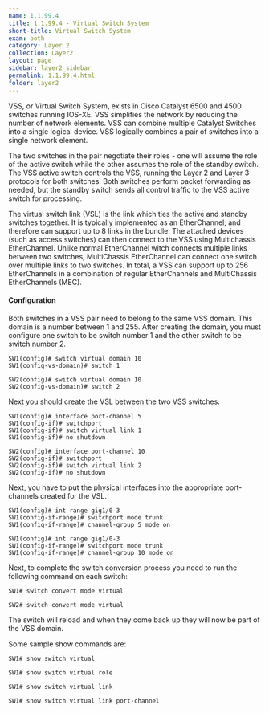 ```yaml
---
name: 1.1.99.4
title: 1.1.99.4 - Virtual Switch System
short-title: Virtual Switch System
exam: both
category: Layer 2
collection: Layer2
layout: page
sidebar: layer2_sidebar
permalink: 1.1.99.4.html
folder: layer2
---
```

VSS, or Virtual Switch System, exists in Cisco Catalyst 6500 and 4500 switches running IOS-XE. VSS simplifies the network by reducing the number of network elements. VSS can combine multiple Catalyst Switches into a single logical device. VSS logically combines a pair of switches into a single network element.

The two switches in the pair negotiate their roles - one will assume the role of the active switch while the other assumes the role of the standby switch. The VSS active switch controls the VSS, running the Layer 2 and Layer 3 protocols for both switches. Both switches perform packet forwarding as needed, but the standby switch sends all control traffic to the VSS active switch for processing.

The virtual switch link (VSL) is the link which ties the active and standby switches together. It is typically implemented as an EtherChannel, and therefore can support up to 8 links in the bundle. The attached devices (such as access switches) can then connect to the VSS using Multichassis EtherChannel. Unlike normal EtherChannel witch connects multiple links between two switches, MultiChassis EtherChannel can connect one switch over multiple links to two switches. In total, a VSS can support up to 256 EtherChannels in a combination of regular EtherChannels and MultiChassis EtherChannels (MEC).

#### Configuration

Both switches in a VSS pair need to belong to the same VSS domain. This domain is a number between 1 and 255. After creating the domain, you must configure one switch to be switch number 1 and the other switch to be switch number 2.
```
SW1(config)# switch virtual domain 10
SW1(config-vs-domain)# switch 1
```
```
SW2(config)# switch virtual domain 10
SW2(config-vs-domain)# switch 2
```

Next you should create the VSL between the two VSS switches.
```
SW1(config)# interface port-channel 5
SW1(config-if)# switchport
SW1(config-if)# switch virtual link 1
SW1(config-if)# no shutdown
```
```
SW2(config)# interface port-channel 10
SW2(config-if)# switchport
SW2(config-if)# switch virtual link 2
SW2(config-if)# no shutdown
```

Next, you have to put the physical interfaces into the appropriate port-channels created for the VSL.
```
SW1(config)# int range gig1/0-3
SW1(config-if-range)# switchport mode trunk
SW1(config-if-range)# channel-group 5 mode on
```
```
SW1(config)# int range gig1/0-3
SW1(config-if-range)# switchport mode trunk
SW1(config-if-range)# channel-group 10 mode on
```

Next, to complete the switch conversion process you need to run the following command on each switch:
```
SW1# switch convert mode virtual
```
```
SW2# switch convert mode virtual
```

The switch will reload and when they come back up they will now be part of the VSS domain.

Some sample show commands are:
```
SW1# show switch virtual

SW1# show switch virtual role

SW1# show switch virtual link

SW1# show switch virtual link port-channel
```
